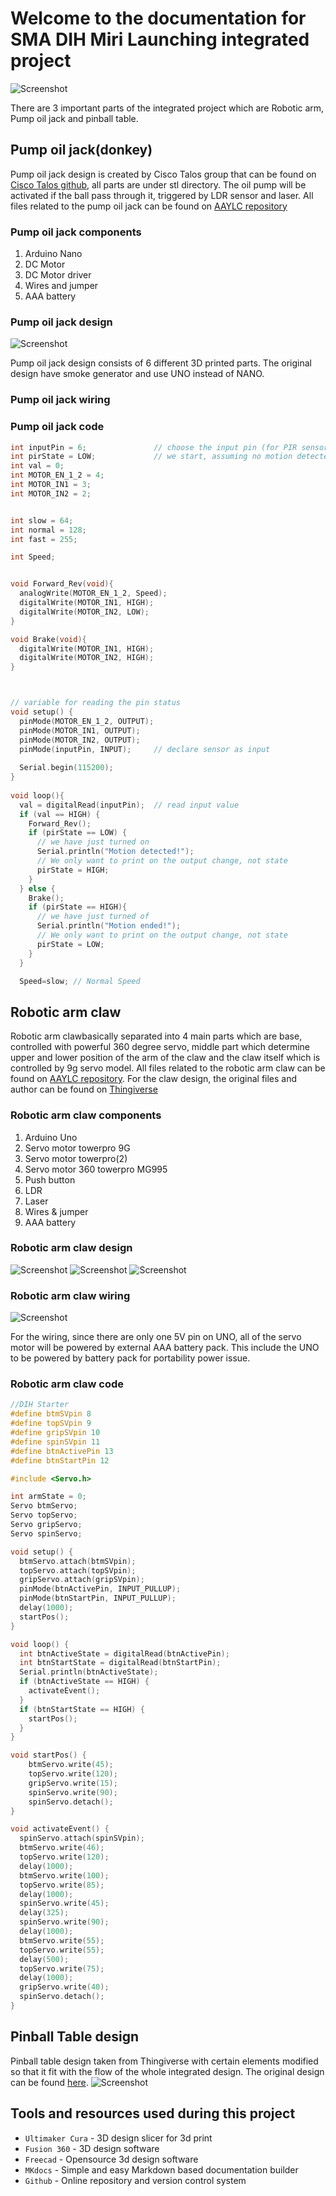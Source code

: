 # Welcome to the documentation for SMA DIH Miri Launching integrated project
![Screenshot](img/launching-day.jpeg)

There are 3 important parts of the integrated project which are Robotic arm, Pump oil jack and pinball table. 



## Pump oil jack(donkey)
Pump oil jack design is created by Cisco Talos group that can be found on [Cisco Talos github](https://github.com/Cisco-Talos/oil-pumpjack), 
all parts are under stl directory. The oil pump will be activated if the ball pass through it, triggered by LDR sensor and laser. All files related 
to the pump oil jack can be found on [AAYLC repository](https://github.com/AAYLC/integrated-projects-docs/tree/master/oil-pumpjack)

### Pump oil jack components
1. Arduino Nano
2. DC Motor
3. DC Motor driver
4. Wires and jumper
5. AAA battery

### Pump oil jack design
![Screenshot](img/pump-labelled.png)

Pump oil jack design consists of 6 different 3D printed parts. The original design have smoke generator and use
UNO instead of NANO. 

### Pump oil jack wiring


### Pump oil jack code
``` C
int inputPin = 6;               // choose the input pin (for PIR sensor)
int pirState = LOW;             // we start, assuming no motion detected
int val = 0;
int MOTOR_EN_1_2 = 4;
int MOTOR_IN1 = 3;
int MOTOR_IN2 = 2;


int slow = 64;
int normal = 128;
int fast = 255;

int Speed;


void Forward_Rev(void){
  analogWrite(MOTOR_EN_1_2, Speed);
  digitalWrite(MOTOR_IN1, HIGH);
  digitalWrite(MOTOR_IN2, LOW);
}

void Brake(void){
  digitalWrite(MOTOR_IN1, HIGH);
  digitalWrite(MOTOR_IN2, HIGH);
}



// variable for reading the pin status 
void setup() {
  pinMode(MOTOR_EN_1_2, OUTPUT);
  pinMode(MOTOR_IN1, OUTPUT);
  pinMode(MOTOR_IN2, OUTPUT);
  pinMode(inputPin, INPUT);     // declare sensor as input
 
  Serial.begin(115200);
}
 
void loop(){
  val = digitalRead(inputPin);  // read input value
  if (val == HIGH) {
    Forward_Rev();
    if (pirState == LOW) {
      // we have just turned on
      Serial.println("Motion detected!");
      // We only want to print on the output change, not state
      pirState = HIGH;
    }
  } else {
    Brake();
    if (pirState == HIGH){
      // we have just turned of
      Serial.println("Motion ended!");
      // We only want to print on the output change, not state
      pirState = LOW;
    }
  }

  Speed=slow; // Normal Speed
```




## Robotic arm claw 
Robotic arm clawbasically separated into 4 main parts which are base, controlled with powerful 360 degree servo, middle part which determine upper and lower position of the arm of the claw and the claw itself which is controlled by 9g servo model. All files related 
to the robotic arm claw can be found on [AAYLC repository](https://github.com/AAYLC/integrated-projects-docs/tree/master/robotic-arm-claw). For the claw design, the original files and author can be found on [Thingiverse](https://www.thingiverse.com/thing:3614519)


### Robotic arm claw components

1. Arduino Uno
2. Servo motor towerpro 9G
3. Servo motor towerpro(2)
4. Servo motor 360 towerpro MG995
5. Push button
6. LDR
7. Laser
8. Wires & jumper
9. AAA battery

### Robotic arm claw design

![Screenshot](img/robotic-arm.png)
![Screenshot](img/robotic-arm-parts.png)
![Screenshot](img/claw-only.jpg)


### Robotic arm claw wiring
![Screenshot](img/robotic-arm-wiring.png)

For the wiring, since there are only one 5V pin on UNO, all of the servo motor will be powered by external AAA battery pack. This include the UNO to be powered by battery pack for portability power issue.

### Robotic arm claw code
``` C
//DIH Starter
#define btmSVpin 8
#define topSVpin 9
#define gripSVpin 10
#define spinSVpin 11
#define btnActivePin 13
#define btnStartPin 12

#include <Servo.h>

int armState = 0;
Servo btmServo;
Servo topServo;
Servo gripServo;
Servo spinServo;

void setup() {
  btmServo.attach(btmSVpin);
  topServo.attach(topSVpin);
  gripServo.attach(gripSVpin);
  pinMode(btnActivePin, INPUT_PULLUP);
  pinMode(btnStartPin, INPUT_PULLUP);
  delay(1000);
  startPos();
}

void loop() {
  int btnActiveState = digitalRead(btnActivePin);
  int btnStartState = digitalRead(btnStartPin);
  Serial.println(btnActiveState);
  if (btnActiveState == HIGH) {
    activateEvent();
  }
  if (btnStartState == HIGH) {
    startPos();
  }
}

void startPos() {
    btmServo.write(45);
    topServo.write(120);
    gripServo.write(15);
    spinServo.write(90);
    spinServo.detach();
}

void activateEvent() {
  spinServo.attach(spinSVpin);
  btmServo.write(46);
  topServo.write(120);
  delay(1000);
  btmServo.write(100);
  topServo.write(85);
  delay(1000);
  spinServo.write(45);
  delay(325);
  spinServo.write(90);
  delay(1000);
  btmServo.write(55);
  topServo.write(55);
  delay(500);
  topServo.write(75);
  delay(1000);
  gripServo.write(40);
  spinServo.detach();
}
```


## Pinball Table design
Pinball table design taken from Thingiverse with certain elements modified so that it fit with the flow of the whole integrated design. The original design can be found [here](https://www.thingiverse.com/thing:1040572).
![Screenshot](img/pinball-flap.png)



## Tools and resources used during this project
* `Ultimaker Cura` - 3D design slicer for 3d print
* `Fusion 360` - 3D design software
* `Freecad` - Opensource 3d design software
* `MKdocs` - Simple and easy Markdown based documentation builder
* `Github` - Online repository and version control system
